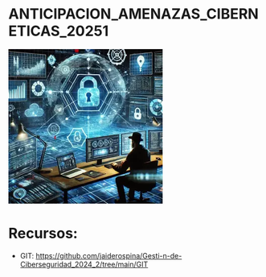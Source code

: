# ANTICIPACION_AMENAZAS_CIBERNETICAS_20251


![1](IMAGES/IMAG11.webp)

# Recursos:

 - GIT: https://github.com/jaiderospina/Gesti-n-de-Ciberseguridad_2024_2/tree/main/GIT 
